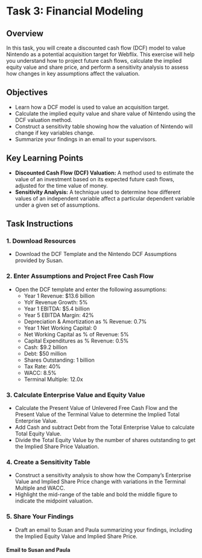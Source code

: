 # Task 3: Financial Modeling

## Overview
In this task, you will create a discounted cash flow (DCF) model to value Nintendo as a potential acquisition target for Webflix. This exercise will help you understand how to project future cash flows, calculate the implied equity value and share price, and perform a sensitivity analysis to assess how changes in key assumptions affect the valuation.

## Objectives
- Learn how a DCF model is used to value an acquisition target.
- Calculate the implied equity value and share value of Nintendo using the DCF valuation method.
- Construct a sensitivity table showing how the valuation of Nintendo will change if key variables change.
- Summarize your findings in an email to your supervisors.

## Key Learning Points
- **Discounted Cash Flow (DCF) Valuation:** A method used to estimate the value of an investment based on its expected future cash flows, adjusted for the time value of money.
- **Sensitivity Analysis:** A technique used to determine how different values of an independent variable affect a particular dependent variable under a given set of assumptions.

## Task Instructions

### 1. Download Resources
- Download the DCF Template and the Nintendo DCF Assumptions provided by Susan.

### 2. Enter Assumptions and Project Free Cash Flow
- Open the DCF template and enter the following assumptions:
  - Year 1 Revenue: $13.6 billion
  - YoY Revenue Growth: 5%
  - Year 1 EBITDA: $5.4 billion
  - Year 5 EBITDA Margin: 42%
  - Depreciation & Amortization as % Revenue: 0.7%
  - Year 1 Net Working Capital: 0
  - Net Working Capital as % of Revenue: 5%
  - Capital Expenditures as % Revenue: 0.5%
  - Cash: $9.2 billion
  - Debt: $50 million
  - Shares Outstanding: 1 billion
  - Tax Rate: 40%
  - WACC: 8.5%
  - Terminal Multiple: 12.0x

### 3. Calculate Enterprise Value and Equity Value
- Calculate the Present Value of Unlevered Free Cash Flow and the Present Value of the Terminal Value to determine the Implied Total Enterprise Value.
- Add Cash and subtract Debt from the Total Enterprise Value to calculate Total Equity Value.
- Divide the Total Equity Value by the number of shares outstanding to get the Implied Share Price Valuation.

### 4. Create a Sensitivity Table
- Construct a sensitivity analysis to show how the Company’s Enterprise Value and Implied Share Price change with variations in the Terminal Multiple and WACC.
- Highlight the mid-range of the table and bold the middle figure to indicate the midpoint valuation.

### 5. Share Your Findings
- Draft an email to Susan and Paula summarizing your findings, including the Implied Equity Value and Implied Share Price.

#### Email to Susan and Paula
